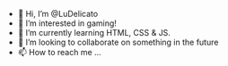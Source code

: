 - 👋 Hi, I’m @LuDelicato
- 👀 I’m interested in gaming!
- 🌱 I’m currently learning HTML, CSS & JS.
- 💞️ I’m looking to collaborate on something in the future
- 📫 How to reach me ...

<!---
LuDelicato/LuDelicato is a ✨ special ✨ repository because its `README.md` (this file) appears on your GitHub profile.
You can click the Preview link to take a look at your changes.
--->
